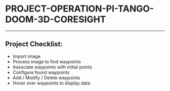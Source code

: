 # PROJECT-OPERATION-PI-TANGO-DOOM-3D-CORESIGHT

---

## Project Checklist:

* Import image
* Process image to find waypoints
* Associate waypoints with initial points
* Configure found waypoints
* Add / Modify / Delete waypoints
* Hover over waypoints to display data
